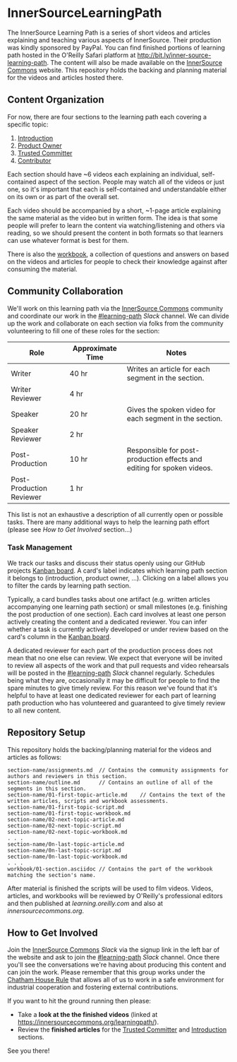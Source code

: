 # InnerSourceLearningPath

The InnerSource Learning Path is a series of short videos and articles explaining and teaching various aspects of InnerSource. Their production was kindly sponsored by PayPal.
You can find finished portions of learning path hosted in the O'Reilly Safari platform at http://bit.ly/inner-source-learning-path.
The content will also be made available on the [InnerSource Commons] website.
This repository holds the backing and planning material for the videos and articles hosted there.

## Content Organization

For now, there are four sections to the learning path each covering a specific topic:

  1. [Introduction](introduction/)
  1. [Product Owner](product-owner/)
  1. [Trusted Committer](trusted-committer/)
  1. [Contributor](contributor/)
  
Each section should have ~6 videos each explaining an individual, self-contained aspect of the section.
People may watch all of the videos or just one, so it's important that each is self-contained and understandable either on its own or as part of the overall set.

Each video should be accompanied by a short, ~1-page article explaining the same material as the video but in written form.
The idea is that some people will prefer to learn the content via watching/listening and others via reading, so we should present the content in both formats so that learners can use whatever format is best for them.

There is also the [workbook](workbook/), a collection of questions and answers on based on the videos and articles for people to check their knowledge against after consuming the material.

## Community Collaboration

We'll work on this learning path via the [InnerSource Commons] community and coordinate our work in the [#learning-path] _Slack_ channel.
We can divide up the work and collaborate on each section via folks from the community volunteering to fill one of these roles for the section:

| Role                      | Approximate Time | Notes                                                                  |
| ------------------------- | ---------------- | ---------------------------------------------------------------------- |
| Writer                    | 40 hr            | Writes an article for each segment in the section.                    |
| Writer Reviewer           | 4 hr             |                                                                        |
| Speaker                   | 20 hr            | Gives the spoken video for each segment in the section.               |
| Speaker Reviewer          | 2 hr             |                                                                        |
| Post-Production           | 10 hr            | Responsible for post-production effects and editing for spoken videos. |
| Post-Production Reviewer  | 1 hr             |                                                                        |

This list is not an exhaustive a description of all currently open or possible tasks. There are many additional ways to help the learning path effort (please see *How to Get Involved* section...)

### Task Management
We track our tasks and discuss their status openly using our GitHub projects [Kanban board]. A card's label indicates which learning path section it belongs to (introduction, product owner, ...). Clicking on a label allows you to filter the cards by learning path section.

Typically, a card bundles tasks about one artifact (e.g. written articles accompanying one learning path section) or small milestones (e.g. finishing the post production of one section). 
Each card involves at least one person actively creating the content and a dedicated reviewer. 
You can infer whether a task is currently actively developed or under review based on the card's column in the [Kanban board].

A dedicated reviewer for each part of the production process does not mean that no one else can review.
We expect that everyone will be invited to review all aspects of the work and that pull requests and video rehearsals will be posted in the [#learning-path] _Slack_ channel regularly.
Schedules being what they are, occasionally it may be difficult for people to find the spare minutes to give timely review.
For this reason we've found that it's helpful to have at least one dedicated reviewer for each part of learning path production who has volunteered and guaranteed to give timely review to all new content.

## Repository Setup

This repository holds the backing/planning material for the videos and articles as follows:

```
section-name/assignments.md  // Contains the community assignments for authors and reviewers in this section.
section-name/outline.md      // Contains an outline of all of the segments in this section.
section-name/01-first-topic-article.md    // Contains the text of the written articles, scripts and workbook assessments.
section-name/01-first-topic-script.md
section-name/01-first-topic-workbook.md
section-name/02-next-topic-article.md
section-name/02-next-topic-script.md
section-name/02-next-topic-workbook.md
. . .
section-name/0n-last-topic-article.md
section-name/0n-last-topic-script.md
section-name/0n-last-topic-workbook.md
. . .
workbook/01-section.asciidoc // Contains the part of the workbook matching the section's name.
```

After material is finished the scripts will be used to film videos.
Videos, articles, and workbooks will be reviewed by O'Reilly's professional editors and then published at _learning.oreilly.com_ and also at _innersourcecommons.org_.

## How to Get Involved

Join the [InnerSource Commons] _Slack_ via the signup link in the left bar of the website and ask to join the [#learning-path] _Slack_ channel.
Once there you'll see the conversations we're having about producing this content and can join the work. Please remember that this group works under the [Chatham House Rule] that allows all of us to work in a safe environment for industrial cooperation and fostering external contributions.

If you want to hit the ground running then please:

* Take a **look at the the finished videos** (linked at https://innersourcecommons.org/learningpath/).
* Review the **finished articles** for the [Trusted Committer] and [Introduction] sections.

See you there!

[Kanban board]: https://github.com/InnerSourceCommons/InnerSourceLearningPath/projects/1
[InnerSource Commons]: http://www.innersourcecommons.org/
[#learning-path]: https://innersourcecommons.slack.com/messages/CARTU4XV2
[Chatham House Rule]: https://www.chathamhouse.org/chatham-house-rule
[Trusted Committer]: https://github.com/InnerSourceCommons/InnerSourceLearningPath/tree/master/trusted-committer
[Introduction]: https://github.com/InnerSourceCommons/InnerSourceLearningPath/tree/master/introduction
